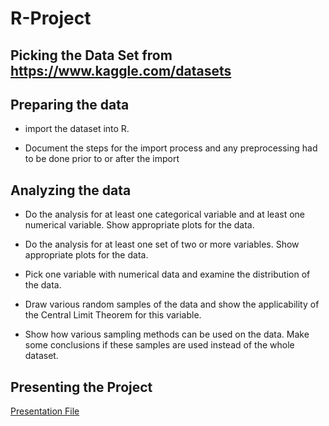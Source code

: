 # R-Project

## Picking the Data Set from https://www.kaggle.com/datasets 

## Preparing the data

- import the dataset into R.

- Document the steps for the import process and any preprocessing had to be done prior to or after the import

## Analyzing the data
- Do the analysis for at least one categorical variable and at least one numerical variable. Show appropriate plots for the data. 

- Do the analysis for at least one set of two or more variables. Show appropriate plots for the data. 

- Pick one variable with numerical data and examine the distribution of the data. 

- Draw various random samples of the data and show the applicability of the Central Limit Theorem for this variable. 

- Show how various sampling methods can be used on the data. Make some conclusions if these samples are used instead of the whole dataset. 

## Presenting the Project
[Presentation File](CS544%20Final%20project%20presentation.pdf)



